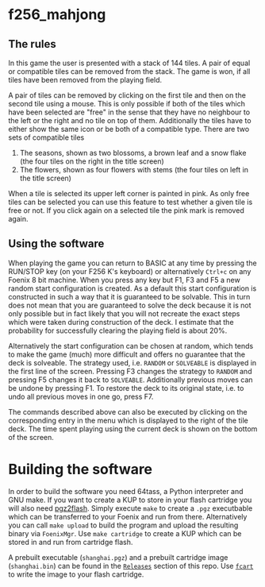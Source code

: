 # f256_mahjong

## The rules

In this game the user is presented with a stack of 144 tiles. A pair of equal or compatible tiles can be removed
from the stack. The game is won, if all tiles have been removed from the playing field. 

A pair of tiles can be removed by clicking on the first tile and then on the second tile using a mouse. This is only 
possible if both of the tiles which have been selected are "free" in the sense that they have no neighbour to the left
or the right and no tile on top of them. Additionally the tiles have to either show the same icon or be both of a 
compatible type. There are two sets of compatible tiles

1. The seasons, shown as two blossoms, a brown leaf and a snow flake  (the four tiles on the right in the title screen)
2. The flowers, shown as four flowers with stems (the four tiles on left in the title screen)

When a tile is selected its upper left corner is painted in pink. As only free tiles can be selected you can use
this feature to test whether a given tile is free or not. If you click again on a selected tile the pink mark is
removed again. 

## Using the software

When playing the game you can return to BASIC at any time by pressing the RUN/STOP key (on your F256 K's keyboard) or 
alternatively `Ctrl+c` on any Foenix 8 bit machine. When you press any key but F1, F3 and F5 a new random start configuration
is created. As a default this start configuration is constructed in such a way that it is guaranteed to be solvable. 
This in  turn does not mean that you are guaranteed to solve the deck because it is not only possible but in fact likely that
you will not recreate the exact steps which were taken during construction of the deck. I estimate that the probability for 
successfully clearing the playing field is about 20%.

Alternatively the start configuration can be chosen at random, which tends to make the game (much) more difficult and offers
no guarantee that the deck is solveable. The strategy used, i.e. `RANDOM` or `SOLVEABLE` is displayed in the first line of the screen. 
Pressing F3 changes the  strategy to `RANDOM` and pressing F5 changes it back to `SOLVEABLE`. Additionally previous moves can be undone by 
pressing F1. To restore the deck to its original state, i.e. to undo all previous moves in one go, press F7.

The commands described above can also be executed by clicking on the corresponding entry in the menu which is displayed to
the right of the tile deck. The time spent playing using the current deck is shown on the bottom of the screen.

# Building the software

In order to build the software you need 64tass, a Python interpreter and GNU make. If you want to create a
KUP to store in your flash cartridge you will also need [pgz2flash](https://github.com/rmsk2/pgz2flash). Simply 
execute `make` to create a `.pgz` executbable which can be transferred to your Foenix and run from there. Alternatively
you can call `make upload` to build the program and upload the resulting binary via `FoenixMgr`. Use `make cartridge` 
to create a KUP which can be stored in and run from cartridge flash.

A prebuilt executable (`shanghai.pgz`) and a prebuilt cartridge image (`shanghai.bin`) can be found in the
[`Releases`](https://github.com/rmsk2/f256_mahjong/releases) section of this repo. Use [`fcart`](https://github.com/rmsk2/cartflash)
to write the image to your flash cartridge.
